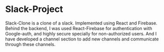 # Slack-Project
Slack-Clone is a clone of a slack. Implemented using React and Firebase. Behind the backend, I was used React-Firebase for authentication with Google-auth, and highly secure specially for non-authorized users. And I have developed a channel section to add new channels and communicate through these channels.  
